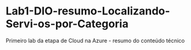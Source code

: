 # Lab1-DIO-resumo-Localizando-Servi-os-por-Categoria
Primeiro lab da etapa de Cloud na Azure - resumo do conteúdo técnico 
